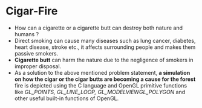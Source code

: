 # Cigar-Fire
  - How can a cigarette or a cigarette butt can destroy both nature and
humans ? <br>
  - Direct smoking can cause many diseases such as lung cancer, diabetes,
heart disease, stroke etc., it affects surrounding people and makes them
passive smokers. <br>
  - **Cigarette butt** can harm the nature due to the negligence of smokers in
improper disposal. <br>
  - As a solution to the above mentioned problem statement, **a simulation
on how the cigar or the cigar butts are becoming a cause for the forest** fire is
depicted using the C language and OpenGL primitive functions like _GL_POINTS, GL_LINE_LOOP, GL_MODELVIEWGL_POLYGON_ and other useful built-in functions of OpenGL.
